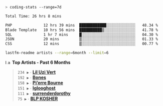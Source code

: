 ```zsh
> coding-stats --range=7d
```

<!--START_SECTION:waka-->

```txt
Total Time: 26 hrs 8 mins

PHP              12 hrs 39 mins  ████████████░░░░░░░░░░░░░   48.34 %
Blade Template   10 hrs 56 mins  ██████████▒░░░░░░░░░░░░░░   41.78 %
SQL              1 hr 7 mins     █░░░░░░░░░░░░░░░░░░░░░░░░   04.30 %
JSON             20 mins         ▒░░░░░░░░░░░░░░░░░░░░░░░░   01.33 %
CSS              12 mins         ▒░░░░░░░░░░░░░░░░░░░░░░░░   00.77 %
```

<!--END_SECTION:waka-->

```zsh
lastfm-readme artists --range=6month --limit=6
```

<!--START_LASTFM_ARTISTS:{"period": "6month", "rows": 6}-->
<a href="https://last.fm" target="_blank"><img src="https://user-images.githubusercontent.com/17434202/215290617-e793598d-d7c9-428f-9975-156db1ba89cc.svg" alt="Last.fm Logo" width="18" height="13"/></a> **Top Artists - Past 6 Months**

> `234 ▶️` ∙ **[Lil Uzi Vert](https://www.last.fm/music/Lil+Uzi+Vert)**<br/>
> `192 ▶️` ∙ **[Bones](https://www.last.fm/music/Bones)**<br/>
> `158 ▶️` ∙ **[Pi’erre Bourne](https://www.last.fm/music/Pi%E2%80%99erre+Bourne)**<br/>
> `151 ▶️` ∙ **[Iglooghost](https://www.last.fm/music/Iglooghost)**<br/>
> `111 ▶️` ∙ **[surrenderdorothy](https://www.last.fm/music/surrenderdorothy)**<br/>
> `75 ▶️` ∙ **[BLP KOSHER](https://www.last.fm/music/BLP+KOSHER)**<br/>
<!--END_LASTFM_ARTISTS-->
